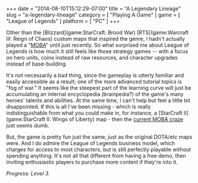 +++
date = "2014-08-10T15:12:29-07:00"
title = "A Legendary Lineage"
slug = "a-legendary-lineage"
category = [ "Playing A Game" ]
game = [ "League of Legends" ]
platform = [ "PC" ]
+++

Other than the [Blizzard](game:StarCraft: Brood War) [RTS](game:Warcraft III: Reign of Chaos) custom maps that inspired the genre, I hadn't actually played a "<a href="http://en.wikipedia.org/wiki/Multiplayer_online_battle_arena">MOBA</a>" until just recently.  So what surprised me about League of Legends is how much it still feels like those strategy games -- with a focus on hero units, coins instead of raw resources, and character upgrades instead of base-building.

It's not necessarily a bad thing, since the gameplay is utterly familiar and easily accessible as a result; one of the more advanced tutorial topics is "fog of war."  It seems like the steepest part of the learning curve will just be accumulating an internal encyclopedia (brainpedia?) of the game's many heroes' talents and abilities.  At the same time, I can't help but feel a little bit disappointed.  If this is all I've been missing - which is really indistinguishable from what you could make in, for instance, a [StarCraft II](game:StarCraft II: Wings of Liberty) map - then the <a href="http://www.vg247.com/2014/07/09/league-of-legends-smite-heroes-moba-bandwagon-disaster/">current MOBA craze</a> just seems dumb.

But, the game is pretty fun just the same, just as the original DOTA/etc maps were.  And I do admire the League of Legends business model, which charges for access to most characters, but is still perfectly playable without spending anything.  It's not all that different from having a free demo, then inviting enthusiastic players to purchase more content if they're into it.

<i>Progress: Level 3.</i>